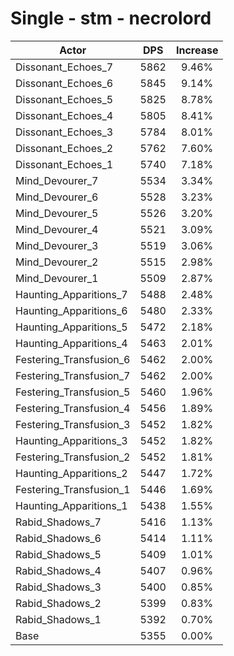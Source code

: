 # Single - stm - necrolord
| Actor | DPS | Increase |
|---|:---:|:---:|
|Dissonant_Echoes_7|5862|9.46%|
|Dissonant_Echoes_6|5845|9.14%|
|Dissonant_Echoes_5|5825|8.78%|
|Dissonant_Echoes_4|5805|8.41%|
|Dissonant_Echoes_3|5784|8.01%|
|Dissonant_Echoes_2|5762|7.60%|
|Dissonant_Echoes_1|5740|7.18%|
|Mind_Devourer_7|5534|3.34%|
|Mind_Devourer_6|5528|3.23%|
|Mind_Devourer_5|5526|3.20%|
|Mind_Devourer_4|5521|3.09%|
|Mind_Devourer_3|5519|3.06%|
|Mind_Devourer_2|5515|2.98%|
|Mind_Devourer_1|5509|2.87%|
|Haunting_Apparitions_7|5488|2.48%|
|Haunting_Apparitions_6|5480|2.33%|
|Haunting_Apparitions_5|5472|2.18%|
|Haunting_Apparitions_4|5463|2.01%|
|Festering_Transfusion_6|5462|2.00%|
|Festering_Transfusion_7|5462|2.00%|
|Festering_Transfusion_5|5460|1.96%|
|Festering_Transfusion_4|5456|1.89%|
|Festering_Transfusion_3|5452|1.82%|
|Haunting_Apparitions_3|5452|1.82%|
|Festering_Transfusion_2|5452|1.81%|
|Haunting_Apparitions_2|5447|1.72%|
|Festering_Transfusion_1|5446|1.69%|
|Haunting_Apparitions_1|5438|1.55%|
|Rabid_Shadows_7|5416|1.13%|
|Rabid_Shadows_6|5414|1.11%|
|Rabid_Shadows_5|5409|1.01%|
|Rabid_Shadows_4|5407|0.96%|
|Rabid_Shadows_3|5400|0.85%|
|Rabid_Shadows_2|5399|0.83%|
|Rabid_Shadows_1|5392|0.70%|
|Base|5355|0.00%|
